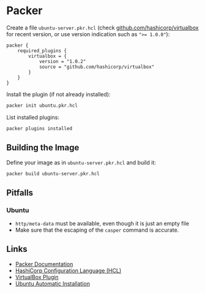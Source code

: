 # Packer

Create a file `ubuntu-server.pkr.hcl` (check [github.com/hashicorp/virtualbox](https://github.com/hashicorp/virtualbox) for recent version, or use version indication such as `">= 1.0.0"`):

```hcl
packer {
    required_plugins {
        virtualbox = {
            version = "1.0.2"
            source = "github.com/hashicorp/virtualbox"
        }    
    }
}
```

Install the plugin (if not already installed):

```bash
packer init ubuntu.pkr.hcl
```

List installed plugins:

```bash
packer plugins installed
```

## Building the Image

Define your image as in `ubuntu-server.pkr.hcl` and build it:

```bash
packer build ubuntu-server.pkr.hcl
```

## Pitfalls

### Ubuntu
- `http/meta-data` must be available, even though it is just an empty file
- Make sure that the escaping of the `casper` command is accurate.

## Links

- [Packer Documentation](https://www.packer.io/docs/)
- [HashiCorp Configuration Language (HCL)](https://www.terraform.io/language/syntax/configuration)
- [VirtualBox Plugin](https://www.packer.io/plugins/builders/virtualbox/iso)
- [Ubuntu Automatic Installation](https://ubuntu.com/server/docs/install/autoinstall)